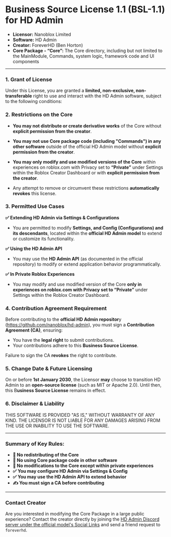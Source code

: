 # Business Source License 1.1 (BSL-1.1) for HD Admin

- **Licensor:** Nanoblox Limited
- **Software:** HD Admin
- **Creator:** ForeverHD (Ben Horton)
- **Core Package - “Core”:** The Core directory, including but not limited to the MainModule, Commands, system logic, framework code and UI components

----

### 1. Grant of License

Under this License, you are granted a **limited, non-exclusive, non-transferable** right to use and interact with the HD Admin software, subject to the following conditions:


### 2. Restrictions on the Core

- **You may not distribute or create derivative works** of the Core without **explicit permission from the creator**.

- **You may not use Core package code (including "Commands") in any other software** outside of the official HD Admin model without **explicit permission from the creator**.

- **You may only modify and use modified versions of the Core** within experiences on roblox.com with Privacy set to **“Private”** under Settings within the Roblox Creator Dashboard or with **explicit permission from the creator**.

- Any attempt to remove or circumvent these restrictions **automatically revokes** this license.


### 3. Permitted Use Cases

**✅ Extending HD Admin via Settings & Configurations**

- You are permitted to modify **Settings, and Config (Configurations) and its descendants**, located within the **official HD Admin model** to extend or customize its functionality.

**✅ Using the HD Admin API**

- You may use the **HD Admin API** (as documented in the official repository) to modify or extend application behavior programmatically.

**✅ In Private Roblox Experiences**

- You may modify and use modified version of the Core **only in experiences on roblox.com with Privacy set to “Private”** under Settings within the Roblox Creator Dashboard.


### 4. Contribution Agreement Requirement

Before contributing to the **official HD Admin repositor**y (https://github.com/nanoblox/hd-admin), you must sign a **Contribution Agreement (CA)**, ensuring:
- You have the **legal right** to submit contributions.
- Your contributions adhere to this **Business Source License**.

Failure to sign the CA **revokes** the right to contribute.


### 5. Change Date & Future Licensing

On or before **1st January 2030**, the Licensor **may** choose to transition HD Admin to an **open-source license** (such as MIT or Apache 2.0). Until then, this B**usiness Source License** remains in effect.


### 6. Disclaimer & Liability

THIS SOFTWARE IS PROVIDED "AS IS," WITHOUT WARRANTY OF ANY KIND. THE LICENSOR IS NOT LIABLE FOR ANY DAMAGES ARISING FROM THE USE OR INABILITY TO USE THE SOFTWARE.


-----

### Summary of Key Rules:

- **🚫 No redistributing of the Core**
- **🚫 No using Core package code in other software**
- **🚫 No modifications to the Core except within private experiences**
- **✅ You may configure HD Admin via Settings & Config**
- **✅ You may use the HD Admin API to extend behavior**
- **✍️ You must sign a CA before contributing**

-----

### Contact Creator
Are you interested in modifying the Core Package in a large public experience? Contact the creator directly by joining the [HD Admin Discord server under the official model's Social Links](create.roblox.com/store/asset/857927023/HD-Admin) and send a friend request to ``foreverhd``.
